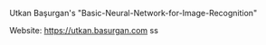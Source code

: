 Utkan Başurgan's "Basic-Neural-Network-for-Image-Recognition"

Website: https://utkan.basurgan.com
ss
